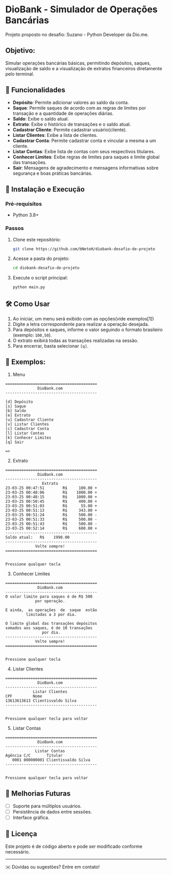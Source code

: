 # DioBank - Simulador de Operações Bancárias

Projeto proposto no desafio: Suzano - Python Developer da Dio.me.

## Objetivo:

Simular operações bancárias básicas, permitindo depósitos, saques, visualização de saldo e a visualização de extratos financeiros diretamente pelo terminal.

## 📌 Funcionalidades

- **Depósito**: Permite adicionar valores ao saldo da conta.
- **Saque**: Permite saques de acordo com as regras de limites por transação e a quantidade de operações diárias.
- **Saldo**: Exibe o saldo atual.
- **Extrato**: Exibe o histórico de transações e o saldo atual.
- **Cadastrar Cliente**: Permite cadastrar usuário(cliente).
- **Listar Clientes**: Exibe a lista de clientes.
- **Cadastrar Conta**: Permite cadastrar conta e vincular a mesma a um cliente.
- **Listar Contas**: Exibe lista de contas com seus respectivos titulares.
- **Conhecer Limites**: Exibe regras de limites para saques e limite global das transações.
- **Sair**: Mensagens de agradecimento e mensagens informativas sobre segurança e boas práticas bancárias.

## 🚀 Instalação e Execução

### Pré-requisitos

- Python 3.8+

### Passos

1. Clone este repositório:
   ```sh
   git clone https://github.com/bNetoH/diobank-desafio-de-projeto
   ```
2. Acesse a pasta do projeto:
   ```sh
   cd diobank-desafio-de-projeto
   ```
3. Execute o script principal:
   ```sh
   python main.py
   ```

## 🛠 Como Usar

1. Ao iniciar, um menu será exibido com as opções(vide exemplos[1])
2. Digite a letra correspondente para realizar a operação desejada.
3. Para depósitos e saques, informe o valor seguindo o formato brasileiro (exemplo: `100,50`).
4. O extrato exibirá todas as transações realizadas na sessão.
5. Para encerrar, basta selecionar `[q]`.

## 📝 Exemplos:

1. Menu

```
========================================
              DioBank.com
----------------------------------------

[d] Depósito
[s] Saque
[b] Saldo
[e] Extrato
[u] Cadastrar Cliente
[v] Listar Clientes
[c] Cadastrar Conta
[l] Listar Contas
[k] Conhecer Limites
[q] Sair

=>
```

2. Extrato

```
========================================
              DioBank.com
----------------------------------------
                Extrato
23-03-25 00:47:51        R$     100.00 +
23-03-25 00:48:06        R$    1000.00 +
23-03-25 00:48:15        R$    1000.00 +
23-03-25 00:50:45        R$     400.00 +
23-03-25 00:51:03        R$      55.00 +
23-03-25 00:51:13        R$     343.00 +
23-03-25 00:51:24        R$     500.00 -
23-03-25 00:51:33        R$     500.00 -
23-03-25 00:51:43        R$     500.00 -
23-03-25 00:52:14        R$     600.00 +
----------------------------------------
Saldo atual:   R$    1998.00
----------------------------------------
             Volte sempre!
========================================


Pressione qualquer tecla
```

3. Conhecer Limites

```
========================================
              DioBank.com
----------------------------------------
O valor limite para saques é de R$ 500
             por operação.

E ainda,  as operações  de  saque  estão
         limitadas a 3 por dia.

O limite global das transações depósitos
somados aos saques, é de 10 transações
                por dia.
----------------------------------------
             Volte sempre!
========================================


Pressione qualquer tecla
```

4. Listar Clientes

```
========================================
              DioBank.com
----------------------------------------
            Listar Clientes
CPF         Nome
13613613613 Clientisvaldo Silva
----------------------------------------


Pressione qualquer tecla para voltar
```

5. Listar Contas

```
========================================
              DioBank.com
----------------------------------------
             Listar Contas
Agência C/C       Titular
   0001 000000001 Clientisvaldo Silva
----------------------------------------


Pressione qualquer tecla para voltar
```

## 📌 Melhorias Futuras

- [ ] Suporte para múltiplos usuários.
- [ ] Persistência de dados entre sessões.
- [ ] Interface gráfica.

## 📄 Licença

Este projeto é de código aberto e pode ser modificado conforme necessário.

---

✉️ Dúvidas ou sugestões? Entre em contato!
